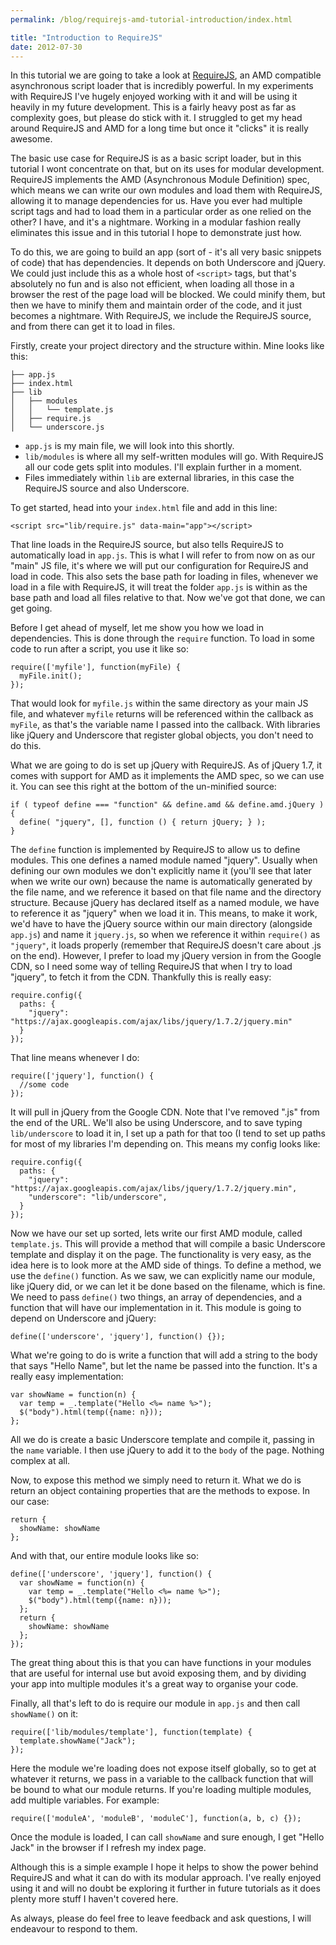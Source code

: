 ```yaml
---
permalink: /blog/requirejs-amd-tutorial-introduction/index.html

title: "Introduction to RequireJS"
date: 2012-07-30
---
```


In this tutorial we are going to take a look at [RequireJS][1], an AMD compatible asynchronous script loader that is incredibly powerful. In my experiments with RequireJS I've hugely enjoyed working with it and will be using it heavily in my future development. This is a fairly heavy post as far as complexity goes, but please do stick with it. I struggled to get my head around RequireJS and AMD for a long time but once it "clicks" it is really awesome.

The basic use case for RequireJS is as a basic script loader, but in this tutorial I wont concentrate on that, but on its uses for modular development. RequireJS implements the AMD (Asynchronous Module Definition) spec, which means we can write our own modules and load them with RequireJS, allowing it to manage dependencies for us. Have you ever had multiple script tags and had to load them in a particular order as one relied on the other? I have, and it's a nightmare. Working in a modular fashion really eliminates this issue and in this tutorial I hope to demonstrate just how.

To do this, we are going to build an app (sort of - it's all very basic snippets of code) that has dependencies. It depends on both Underscore and jQuery. We could just include this as a whole host of `<script>` tags, but that's absolutely no fun and is also not efficient, when loading all those in a browser the rest of the page load will be blocked. We could minify them, but then we have to minify them and maintain order of the code, and it just becomes a nightmare. With RequireJS, we include the RequireJS source, and from there can get it to load in files.

Firstly, create your project directory and the structure within. Mine looks like this:

    ├── app.js
    ├── index.html
    ├── lib
    │   ├── modules
    │   │   └── template.js
    │   ├── require.js
    │   └── underscore.js

* `app.js` is my main file, we will look into this shortly.
* `lib/modules` is where all my self-written modules will go. With RequireJS all our code gets split into modules. I'll explain further in a moment.
* Files immediately within `lib` are external libraries, in this case the RequireJS source and also Underscore.

To get started, head into your `index.html` file and add in this line:

    <script src="lib/require.js" data-main="app"></script>

That line loads in the RequireJS source, but also tells RequireJS to automatically load in `app.js`. This is what I will refer to from now on as our "main" JS file, it's where we will put our configuration for RequireJS and load in code. This also sets the base path for loading in files, whenever we load in a file with RequireJS, it will treat the folder `app.js` is within as the base path and load all files relative to that. Now we've got that done, we can get going.

Before I get ahead of myself, let me show you how we load in dependencies. This is done through the `require` function. To load in some code to run after a script, you use it like so:

    require(['myfile'], function(myFile) {
      myFile.init();
    });

That would look for `myfile.js` within the same directory as your main JS file, and whatever `myfile` returns will be referenced within the callback as `myFile`, as that's the variable name I passed into the callback. With libraries like jQuery and Underscore that register global objects, you don't need to do this.

What we are going to do is set up jQuery with RequireJS. As of jQuery 1.7, it comes with support for AMD as it implements the AMD spec, so we can use it. You can see this right at the bottom of the un-minified source:

    if ( typeof define === "function" && define.amd && define.amd.jQuery ) {
      define( "jquery", [], function () { return jQuery; } );
    }

The `define` function is implemented by RequireJS to allow us to define modules. This one defines a named module named "jquery". Usually when defining our own modules we don't explicitly name it (you'll see that later when we write our own) because the name is automatically generated by the file name, and we reference it based on that file name and the directory structure. Because jQuery has declared itself as a named module, we have to reference it as "jquery" when we load it in. This means, to make it work, we'd have to have the jQuery source within our main directory (alongside `app.js`) and name it `jquery.js`, so when we reference it within `require()` as `"jquery"`, it loads properly (remember that RequireJS doesn't care about .js on the end). However, I prefer to load my jQuery version in from the Google CDN, so I need some way of telling RequireJS that when I try to load "jquery", to fetch it from the CDN. Thankfully this is really easy:

    require.config({
      paths: {
        "jquery": "https://ajax.googleapis.com/ajax/libs/jquery/1.7.2/jquery.min"
      }
    });

That line means whenever I do:

    require(['jquery'], function() {
      //some code
    });

It will pull in jQuery from the Google CDN. Note that I've removed ".js" from the end of the URL. We'll also be using Underscore, and to save typing `lib/underscore` to load it in, I set up a path for that too (I tend to set up paths for most of my libraries I'm depending on. This means my config looks like:

    require.config({
      paths: {
        "jquery": "https://ajax.googleapis.com/ajax/libs/jquery/1.7.2/jquery.min",
        "underscore": "lib/underscore",
      }
    });

Now we have our set up sorted, lets write our first AMD module, called `template.js`. This will provide a method that will compile a basic Underscore template and display it on the page. The functionality is very easy, as the idea here is to look more at the AMD side of things. To define a method, we use the `define()` function. As we saw, we can explicitly name our module, like jQuery did, or we can let it be done based on the filename, which is fine. We need to pass `define()` two things, an array of dependencies, and a function that will have our implementation in it. This module is going to depend on Underscore and jQuery:

    define(['underscore', 'jquery'], function() {});

What we're going to do is write a function that will add a string to the body that says "Hello Name", but let the name be passed into the function. It's a really easy implementation:

    var showName = function(n) {
      var temp = _.template("Hello <%= name %>");
      $("body").html(temp({name: n}));
    };

All we do is create a basic Underscore template and compile it, passing in the `name` variable. I then use jQuery to add it to the `body` of the page. Nothing complex at all.

Now, to expose this method we simply need to return it. What we do is return an object containing properties that are the methods to expose. In our case:

    return {
      showName: showName
    };

And with that, our entire module looks like so:

    define(['underscore', 'jquery'], function() {
      var showName = function(n) {
        var temp = _.template("Hello <%= name %>");
        $("body").html(temp({name: n}));
      };
      return {
        showName: showName
      };
    });

The great thing about this is that you can have functions in your modules that are useful for internal use but avoid exposing them, and by dividing your app into multiple modules it's a great way to organise your code.

Finally, all that's left to do is require our module in `app.js` and then call `showName()` on it:

    require(['lib/modules/template'], function(template) {
      template.showName("Jack");
    });

Here the module we're loading does not expose itself globally, so to get at whatever it returns, we pass in a variable to the callback function that will be bound to what our module returns. If you're loading multiple modules, add multiple variables. For example:

    require(['moduleA', 'moduleB', 'moduleC'], function(a, b, c) {});

Once the module is loaded, I can call `showName` and sure enough, I get "Hello Jack" in the browser if I refresh my index page.

Although this is a simple example I hope it helps to show the power behind RequireJS and what it can do with its modular approach. I've really enjoyed using it and will no doubt be exploring it further in future tutorials as it does plenty more stuff I haven't covered here.

As always, please do feel free to leave feedback and ask questions, I will endeavour to respond to them.

[1]: http://www.requirejs.org
